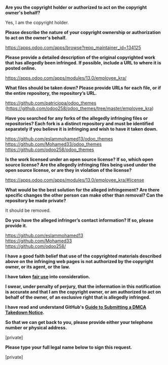 **Are you the copyright holder or authorized to act on the copyright owner's behalf?**

Yes, I am the copyright holder.

**Please describe the nature of your copyright ownership or authorization to act on the owner's behalf.**

https://apps.odoo.com/apps/browse?repo_maintainer_id=134125

**Please provide a detailed description of the original copyrighted work that has allegedly been infringed. If possible, include a URL to where it is posted online.**

https://apps.odoo.com/apps/modules/13.0/employee_kra/

**What files should be taken down? Please provide URLs for each file, or if the entire repository, the repository’s URL.**

https://github.com/patriciopa/odoo_themes (https://github.com/odoo258/odoo_themes/tree/master/employee_kra)

**Have you searched for any forks of the allegedly infringing files or repositories? Each fork is a distinct repository and must be identified separately if you believe it is infringing and wish to have it taken down.**

https://github.com/eslammohamed13/odoo_themes  
https://github.com/Mohamed33/odoo_themes  
https://github.com/odoo258/odoo_themes  

**Is the work licensed under an open source license? If so, which open source license? Are the allegedly infringing files being used under the open source license, or are they in violation of the license?**

https://apps.odoo.com/apps/modules/13.0/employee_kra/#license

**What would be the best solution for the alleged infringement? Are there specific changes the other person can make other than removal? Can the repository be made private?**

It should be removed.

**Do you have the alleged infringer’s contact information? If so, please provide it.**

https://github.com/eslammohamed13  
https://github.com/Mohamed33  
https://github.com/odoo258/

**I have a good faith belief that use of the copyrighted materials described above on the infringing web pages is not authorized by the copyright owner, or its agent, or the law.**

**I have taken <a href="https://www.lumendatabase.org/topics/22">fair use</a> into consideration.**

**I swear, under penalty of perjury, that the information in this notification is accurate and that I am the copyright owner, or am authorized to act on behalf of the owner, of an exclusive right that is allegedly infringed.**

**I have read and understand GitHub's <a href="https://docs.github.com/articles/guide-to-submitting-a-dmca-takedown-notice/">Guide to Submitting a DMCA Takedown Notice</a>.**

**So that we can get back to you, please provide either your telephone number or physical address.**

[private]

**Please type your full legal name below to sign this request.**

[private]
